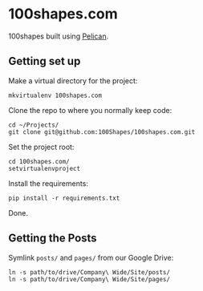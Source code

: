 100shapes.com
=============

100shapes built using [Pelican](http://docs.getpelican.com/en/3.0/).

Getting set up
--------------

Make a virtual directory for the project:

	mkvirtualenv 100shapes.com

Clone the repo to where you normally keep code:

	cd ~/Projects/
	git clone git@github.com:100Shapes/100shapes.com.git

Set the project root:

	cd 100shapes.com/
	setvirtualenvproject

Install the requirements:

	pip install -r requirements.txt

Done.


Getting the Posts
-----------------

Symlink `posts/` and `pages/` from our Google Drive:

	ln -s path/to/drive/Company\ Wide/Site/posts/ 
	ln -s path/to/drive/Company\ Wide/Site/pages/ 
	 